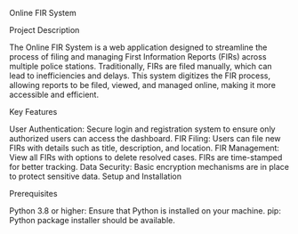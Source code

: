 Online FIR System

Project Description

The Online FIR System is a web application designed to streamline the process of filing and managing First Information Reports (FIRs) across multiple police stations. Traditionally, FIRs are filed manually, which can lead to inefficiencies and delays. This system digitizes the FIR process, allowing reports to be filed, viewed, and managed online, making it more accessible and efficient.

Key Features

User Authentication: Secure login and registration system to ensure only authorized users can access the dashboard.
FIR Filing: Users can file new FIRs with details such as title, description, and location.
FIR Management: View all FIRs with options to delete resolved cases. FIRs are time-stamped for better tracking.
Data Security: Basic encryption mechanisms are in place to protect sensitive data.
Setup and Installation

Prerequisites

Python 3.8 or higher: Ensure that Python is installed on your machine.
pip: Python package installer should be available.
